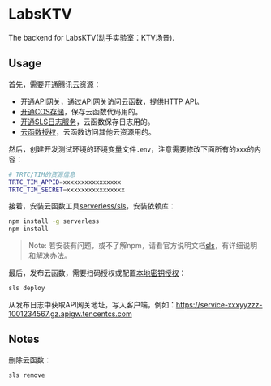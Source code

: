# LabsKTV

The backend for LabsKTV(动手实验室：KTV场景).

## Usage

首先，需要开通腾讯云资源：

* [开通API网关](https://console.cloud.tencent.com/apigateway/service?rid=1)，通过API网关访问云函数，提供HTTP API。
* [开通COS存储](https://console.cloud.tencent.com/cos5)，保存云函数代码用的。
* [开通SLS日志服务](https://console.cloud.tencent.com/cls/overview?region=ap-guangzhou)，云函数保存日志用的。
* [云函数授权](https://console.cloud.tencent.com/scf/list?rid=1&ns=default)，云函数访问其他云资源用的。

然后，创建开发测试环境的环境变量文件`.env`，注意需要修改下面所有的`xxx`的内容：

```bash
# TRTC/TIM的资源信息
TRTC_TIM_APPID=xxxxxxxxxxxxxxxx
TRTC_TIM_SECRET=xxxxxxxxxxxxxxxx
```

接着，安装云函数工具[serverless/sls](https://cloud.tencent.com/document/product/583/44753)，安装依赖库：

```bash
npm install -g serverless
npm install
```

> Note: 若安装有问题，或不了解npm，请看官方说明文档[sls](https://cloud.tencent.com/document/product/583/44753)，有详细说明和解决办法。

最后，发布云函数，需要扫码授权或配置[本地密钥授权](https://cloud.tencent.com/document/product/583/44786#.E6.9C.AC.E5.9C.B0.E5.AF.86.E9.92.A5.E6.8E.88.E6.9D.83)：

```bash
sls deploy
```

从发布日志中获取API网关地址，写入客户端，例如：https://service-xxxyyzzz-1001234567.gz.apigw.tencentcs.com

## Notes

删除云函数：

```bash
sls remove
```

